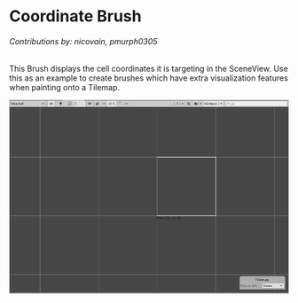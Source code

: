 # Coordinate Brush

###### *Contributions by:  nicovain, pmurph0305*

This Brush displays the cell coordinates it is targeting in the SceneView. Use this as an example to create brushes which have extra visualization features when painting onto a Tilemap.

![Scene View with Coordinate Brush](images/CoordinateBrush.png)
